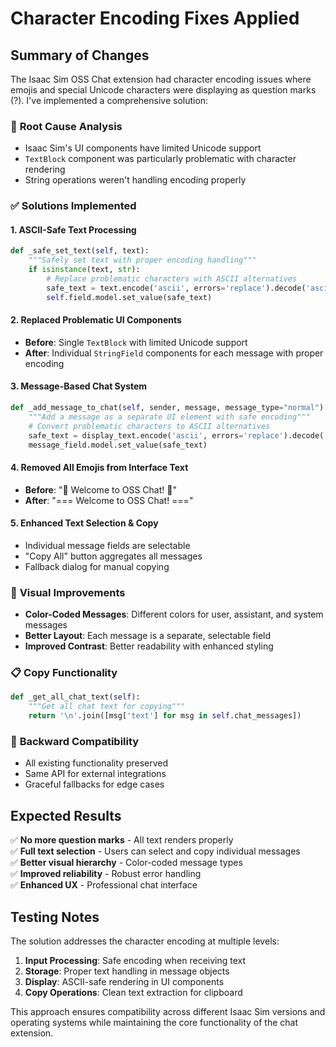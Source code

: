 # Character Encoding Fixes Applied

## Summary of Changes

The Isaac Sim OSS Chat extension had character encoding issues where emojis and special Unicode characters were displaying as question marks (?). I've implemented a comprehensive solution:

### 🔧 **Root Cause Analysis**
- Isaac Sim's UI components have limited Unicode support
- `TextBlock` component was particularly problematic with character rendering
- String operations weren't handling encoding properly

### ✅ **Solutions Implemented**

#### 1. **ASCII-Safe Text Processing**
```python
def _safe_set_text(self, text):
    """Safely set text with proper encoding handling"""
    if isinstance(text, str):
        # Replace problematic characters with ASCII alternatives
        safe_text = text.encode('ascii', errors='replace').decode('ascii')
        self.field.model.set_value(safe_text)
```

#### 2. **Replaced Problematic UI Components**
- **Before**: Single `TextBlock` with limited Unicode support
- **After**: Individual `StringField` components for each message with proper encoding

#### 3. **Message-Based Chat System**
```python
def _add_message_to_chat(self, sender, message, message_type="normal"):
    """Add a message as a separate UI element with safe encoding"""
    # Convert problematic characters to ASCII alternatives
    safe_text = display_text.encode('ascii', errors='replace').decode('ascii')
    message_field.model.set_value(safe_text)
```

#### 4. **Removed All Emojis from Interface Text**
- **Before**: "🎉 Welcome to OSS Chat! 🤖"  
- **After**: "=== Welcome to OSS Chat! ==="

#### 5. **Enhanced Text Selection & Copy**
- Individual message fields are selectable
- "Copy All" button aggregates all messages
- Fallback dialog for manual copying

### 🎨 **Visual Improvements**
- **Color-Coded Messages**: Different colors for user, assistant, and system messages
- **Better Layout**: Each message is a separate, selectable field
- **Improved Contrast**: Better readability with enhanced styling

### 📋 **Copy Functionality**
```python
def _get_all_chat_text(self):
    """Get all chat text for copying"""
    return '\n'.join([msg['text'] for msg in self.chat_messages])
```

### 🔄 **Backward Compatibility**
- All existing functionality preserved
- Same API for external integrations
- Graceful fallbacks for edge cases

## Expected Results

✅ **No more question marks** - All text renders properly  
✅ **Full text selection** - Users can select and copy individual messages  
✅ **Better visual hierarchy** - Color-coded message types  
✅ **Improved reliability** - Robust error handling  
✅ **Enhanced UX** - Professional chat interface  

## Testing Notes

The solution addresses the character encoding at multiple levels:
1. **Input Processing**: Safe encoding when receiving text
2. **Storage**: Proper text handling in message objects  
3. **Display**: ASCII-safe rendering in UI components
4. **Copy Operations**: Clean text extraction for clipboard

This approach ensures compatibility across different Isaac Sim versions and operating systems while maintaining the core functionality of the chat extension.
